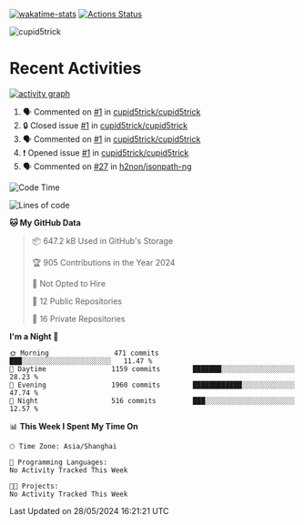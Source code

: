 [![wakatime-stats](https://github.com/cupid5trick/cupid5trick/workflows/wakatime-stats/badge.svg)](https://github.com/cupid5trick/cupid5trick/actions)
[![Actions Status](https://github.com/cupid5trick/cupid5trick/workflows/update-gh-activity/badge.svg)](https://github.com/cupid5trick/cupid5trick/actions)

![cupid5trick](https://socialify.git.ci/cupid5trick/cupid5trick/image?description=1&font=KoHo&forks=1&issues=1&language=1&name=1&owner=1&pattern=Signal&pulls=1&stargazers=1&theme=Light)

# Recent Activities

[![activity graph](https://github-readme-activity-graph.vercel.app/graph?username=cupid5trick&theme=github-dark-dimmed&custom_title=cupid5trick%20Activity%20Graph&hide_border=true)](https://github.com/ashutosh00710/github-readme-activity-graph)


<!--START_SECTION:activity-->
1. 🗣 Commented on [#1](https://github.com/cupid5trick/cupid5trick/issues/1#issuecomment-1961666240) in [cupid5trick/cupid5trick](https://github.com/cupid5trick/cupid5trick)
2. 🔒 Closed issue [#1](https://github.com/cupid5trick/cupid5trick/issues/1) in [cupid5trick/cupid5trick](https://github.com/cupid5trick/cupid5trick)
3. 🗣 Commented on [#1](https://github.com/cupid5trick/cupid5trick/issues/1#issuecomment-1949913602) in [cupid5trick/cupid5trick](https://github.com/cupid5trick/cupid5trick)
4. ❗ Opened issue [#1](https://github.com/cupid5trick/cupid5trick/issues/1) in [cupid5trick/cupid5trick](https://github.com/cupid5trick/cupid5trick)
5. 🗣 Commented on [#27](https://github.com/h2non/jsonpath-ng/issues/27#issuecomment-1878332655) in [h2non/jsonpath-ng](https://github.com/h2non/jsonpath-ng)
<!--END_SECTION:activity-->

<!--START_SECTION:waka-->
![Code Time](http://img.shields.io/badge/Code%20Time-333%20hrs%2045%20mins-blue)

![Lines of code](https://img.shields.io/badge/From%20Hello%20World%20I%27ve%20Written-7.0%20million%20lines%20of%20code-blue)

**🐱 My GitHub Data** 

> 📦 647.2 kB Used in GitHub's Storage 
 > 
> 🏆 905 Contributions in the Year 2024
 > 
> 🚫 Not Opted to Hire
 > 
> 📜 12 Public Repositories 
 > 
> 🔑 16 Private Repositories 
 > 
**I'm a Night 🦉** 

```text
🌞 Morning                471 commits         ███░░░░░░░░░░░░░░░░░░░░░░   11.47 % 
🌆 Daytime                1159 commits        ███████░░░░░░░░░░░░░░░░░░   28.23 % 
🌃 Evening                1960 commits        ████████████░░░░░░░░░░░░░   47.74 % 
🌙 Night                  516 commits         ███░░░░░░░░░░░░░░░░░░░░░░   12.57 % 
```


📊 **This Week I Spent My Time On** 

```text
🕑︎ Time Zone: Asia/Shanghai

💬 Programming Languages: 
No Activity Tracked This Week

🐱‍💻 Projects: 
No Activity Tracked This Week
```


 Last Updated on 28/05/2024 16:21:21 UTC
<!--END_SECTION:waka-->
